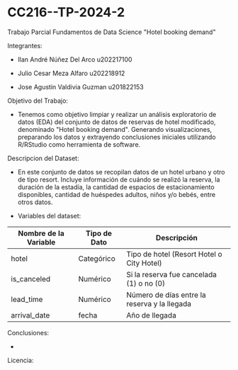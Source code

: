 # CC216--TP-2024-2
Trabajo Parcial Fundamentos de Data Science "Hotel booking demand"

Integrantes:

- Ilan André Núñez Del Arco u202217100

- Julio Cesar Meza Alfaro u202218912

- Jose Agustin Valdivia Guzman u201822153

Objetivo del Trabajo:

- Tenemos como objetivo limpiar y realizar un análisis exploratorio de datos (EDA) del conjunto de datos de reservas de hotel modificado, denominado "Hotel booking demand". Generando visualizaciones, preparando los datos y extrayendo conclusiones iniciales utilizando R/RStudio como herramienta de software.

Descripcion del Dataset:
- En este conjunto de datos se recopilan datos de un hotel urbano y otro de tipo resort. Incluye
información de cuándo se realizó la reserva, la duración de la estadía, la cantidad de espacios de
estacionamiento disponibles, cantidad de huéspedes adultos, niños y/o bebés, entre otros datos.

- Variables del dataset:

| **Nombre de la Variable**           | **Tipo de Dato** | **Descripción**                                                                 |
|-------------------------------------|------------------|---------------------------------------------------------------------------------|
| hotel                               | Categórico       | Tipo de hotel (Resort Hotel o City Hotel)                                        |
| is_canceled                         | Numérico         | Si la reserva fue cancelada (1) o no (0)                                         |
| lead_time                           | Numérico         | Número de días entre la reserva y la llegada                                     |
| arrival_date                        | fecha            | Año de llegada                                                                  |



Conclusiones:

- 

Licencia:



